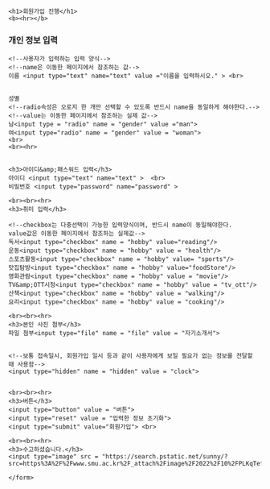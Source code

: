 <!DOCTYPE html>
<html lang="ko">
<head>
    <meta charset="UTF-8">
    <title>폼태그</title>
</head>
<body>
<!--   method는 get과 post를 사용할 수 있음
   get : 위에 창에 보낸 정보가 표시됨(아무 입력 안할시 get이 디폴트)
   post : 위에 창에 보낸 정보가 표시되지 않고 다른 방식으로 전송-->
    <form action="#" method="get">
    <!--action은 이동할 페이지를 지정을 하는것-->
    
    
    
    <h1>회원가입 진행</h1>
    <b><hr></b>
   <h3>개인 정보 입력</h3> 

    <!--사용자가 입력하는 입력 양식-->
    <!--name은 이동한 페이지에서 참조하는 값-->
    이름 <input type="text" name="text" value ="이름을 입력하시오." > <br>
    
    
    성별
    <!--radio속성은 오로지 한 개만 선택할 수 있도록 반드시 name을 동일하게 해야한다.-->
    <!--value는 이동한 페이지에서 참조하는 실제 값-->
    남<input type = "radio" name = "gender" value ="man">   
    여<input type="radio" name = "gender" value = "woman"> 
    <br>
    <br><hr>
    
    
    <h3>아이디&amp;패스워드 입력</h3>
    아이디 <input type="text" name="text" >  <br>
    비밀번호 <input type="password" name="password" >
        
    <br><br><hr>
    <h3>취미 입력</h3>
    
    <!--checkbox는 다중선택이 가능한 입력양식이며, 반드시 name이 동일해야한다.
    value값은 이동한 페이지에서 참조하는 실제값--> 
    독서<input type="checkbox" name = "hobby" value="reading"/>    
    운동<input type="checkbox" name = "hobby" value = "health"/>    
    스포츠활동<input type="checkbox" name = "hobby" value= "sports"/>   
    맛집탐방<input type="checkbox" name = "hobby" value="foodStore"/>   
    영화관람<input type="checkbox" name = "hobby" value = "movie"/>   
    TV&amp;OTT시청<input type="checkbox" name = "hobby" value = "tv_ott"/>   
    산책<input type="checkbox" name = "hobby" value = "walking"/>
    요리<input type="checkbox" name = "hobby" value = "cooking"/>        
          
    <br><br><hr>
    <h3>본인 사진 첨부</h3>  
    파일 첨부<input type="file" name = "file" value = "자기소개서">
    
    
    <!--보통 접속일시, 회원가입 일시 등과 같이 사용자에게 보일 필요가 없는 정보를 전달할 때 사용함-->
    <input type="hidden" name = "hidden" value = "clock">
    
    
    <br><br><hr>
    <h3>버튼</h3>  
    <input type="button" value = "버튼">
    <input type="reset" value = "입력한 정보 초기화">
    <input type="submit" value="회원가입"> <br>
               
    <br><br><hr>
    <h3>수고하셨습니다.</h3>           
    <input type="image" src = "https://search.pstatic.net/sunny/?src=https%3A%2F%2Fwww.smu.ac.kr%2F_attach%2Fimage%2F2022%2F10%2FPLKqTefaQxGfcnMdjloJ">
                  
    </form>
    
    
    
    
    
</body>
</html>
